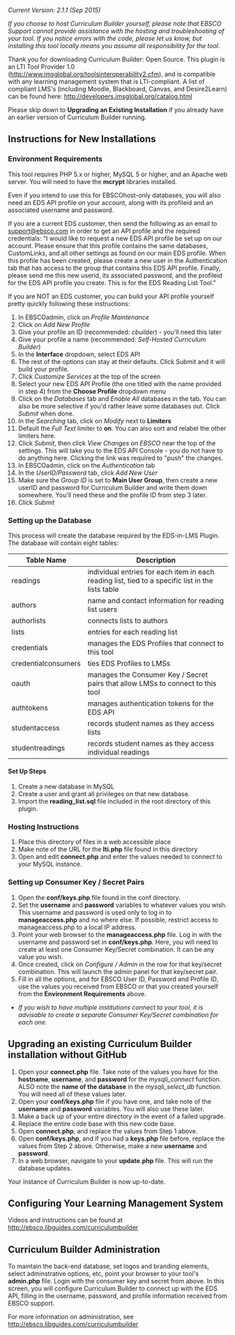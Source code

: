 *Current Version: 2.1.1 (Sep 2015)*

*If you choose to host Curriculum Builder yourself, please note that EBSCO Support cannot provide assistance with the hosting and troubleshooting of your tool.  If you notice errors with the code, please let us know, but installing this tool locally means you assume all responsibility for the tool.*

Thank you for downloading Curriculum Builder: Open Source.  This plugin is an LTI Tool Provider 1.0 (http://www.imsglobal.org/toolsinteroperability2.cfm), and is compatible with any learning management system that is LTI-compliant.  A list of compliant LMS's (including Moodle, Blackboard, Canvas, and Desire2Learn) can be found here: http://developers.imsglobal.org/catalog.html

Please skip down to **Upgrading an Existing Installation** if you already have an earlier version of Curriculum Builder running.

## Instructions for New Installations

### Environment Requirements

This tool requires PHP 5.x or higher, MySQL 5 or higher, and an Apache web server.  You will need to have the **mcrypt** libraries installed.

Even if you intend to use this for EBSCOhost-only databases, you will also need an EDS API profile on your account, along with its profileid and an associated username and password.  

If you are a current EDS customer, then send the following as an email to support@ebsco.com in order to get an API profile and the required credentials:
"I would like to request a new EDS API profile be set up on our account.  Please ensure that this profile contains the same databases, CustomLinks, and all other settings as found on our main EDS profile.  When this profile has been created, please create a new user in the Authentication tab that has access to the group that contains this EDS API profile.  Finally, please send me this new userid, its associated password, and the profileid for the EDS API profile you create.  This is for the EDS Reading List Tool."

If you are NOT an EDS customer, you can build your API profile yourself pretty quickly following these instructions:

1. In EBSCOadmin, click on *Profile Maintenance*
2. Click on *Add New Profile*
3. Give your profile an ID (recommended: *cbuilder*) - you'll need this later
4. Give your profile a name (recommended: *Self-Hosted Curriculum Builder*)
5. In the **Interface** dropdown, select EDS API
6. The rest of the options can stay at their defaults.  Click Submit and it will build your profile.
7. Click *Customize Services* at the top of the screen
8. Select your new EDS API Profile (the one titled with the name provided in step 4) from the **Choose Profile** dropdown menu
9. Click on the *Databases* tab and *Enable All* databases in the tab.  You can also be more selective if you'd rather leave some databases out.  Click *Submit* when done.
10. In the *Searching* tab, click on *Modify* next to **Limiters**
11. Default the *Full Text* limiter to **on**.  You can also sort and relabel the other limiters here.
12. Click *Submit*, then click *View Changes on EBSCO* near the top of the settings.  This will take you to the EDS API Console - you do not have to do anything here.  Clicking the link was required to "push" the changes.
13. In EBSCOadmin, click on the *Authentication* tab
14. In the *UserID/Password* tab, click *Add New User*
15. Make sure the *Group ID* is set to **Main User Group**, then create a new userID and password for Curriculum Builder and write them down somewhere.  You'll need these and the profile ID from step 3 later.
16. Click *Submit*


### Setting up the Database

This process will create the database required by the EDS-in-LMS Plugin.  The database will contain eight tables:

Table Name | Description
--- | ---
readings | individual entries for each item in each reading list, tied to a specific list in the lists table
authors | name and contact information for reading list users
authorlists | connects lists to authors
lists | entries for each reading list
credentials | manages the EDS Profiles that connect to this tool
credentialconsumers | ties EDS Profiles to LMSs
oauth | manages the Consumer Key / Secret pairs that allow LMSs to connect to this tool
authtokens | manages authentication tokens for the EDS API
studentaccess | records student names as they access lists
studentreadings | records student names as they access individual readings

#### Set Up Steps
1. Create a new database in MySQL
2. Create a user and grant all privileges on that new database.
3. Import the **reading_list.sql** file included in the root directory of this plugin.

### Hosting Instructions
1. Place this directory of files in a web accessible place
2. Make note of the URL for the **lti.php** file found in this directory
3. Open and edit **connect.php** and enter the values needed to connect to your MySQL instance.

### Setting up Consumer Key / Secret Pairs
1. Open the **conf/keys.php** file found in the conf directory.
2. Set the **username** and **password** variables to whatever values you wish.  This username and password is used only to log in to **manageaccess.php** and no where else.  If possible, restrict access to manageaccess.php to a local IP address.
3. Point your web browser to the **manageaccess.php** file.  Log in with the username and password set in **conf/keys.php**.  Here, you will need to create at least one Consumer Key/Secret combination.  It can be any value you wish.
4. Once created, click on *Configure / Admin* in the row for that key/secret combination.  This will launch the admin panel for that key/secret pair.
5. Fill in all the options, and for EBSCO User ID, Password and Profile ID, use the values you received from EBSCO or that you created yourself from the **Environment Requirements** above.

  * *If you wish to have multiple institutions connect to your tool, it is advisable to create a separate Consumer Key/Secret combination for each one.*
    
## Upgrading an existing Curriculum Builder installation without GitHub

1. Open your **connect.php** file.  Take note of the values you have for the **hostname**, **username**, and **password** for the *mysqli_connect* function.  ALSO note the **name of the database** in the *mysqli_select_db* function.  You will need all of these values later.
2. Open your **conf/keys.php** file if you have one, and take note of the **username** and **password** variables.  You will also use these later.
3. Make a back up of your entire directory in the event of a failed upgrade.
4. Replace the entire code base with this new code base.
5. Open **connect.php**, and replace the values from Step 1 above.
6. Open **conf/keys.php**, and if you had a **keys.php** file before, replace the values from Step 2 above.  Otherwise, make a new **username** and **password**.
7. In a web browser, navigate to your **update.php** file.  This will run the database updates.

Your instance of Curriculum Builder is now up-to-date.

## Configuring Your Learning Management System

Videos and instructions can be found at http://ebsco.libguides.com/curriculumbuilder

## Curriculum Builder Administration
To maintain the back-end database, set logos and branding elements, select adminstrative options, etc, point your browser to your tool's **admin.php** file.  Login with the consumer key and secret from above.  In this screen, you will configure Curriculum Builder to connect up with the EDS API, filling in the username, password, and profile information received from EBSCO support.

For more information on administration, see http://ebsco.libguides.com/curriculumbuilder